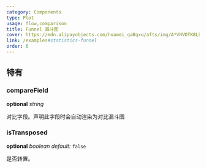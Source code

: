 ```yaml
---
category: Components
type: Plot
usage: flow,comparison
title: Funnel 漏斗图
cover: https://mdn.alipayobjects.com/huamei_qa8qxu/afts/img/A*VHVOTK8LhxkAAAAAAAAAAAAADmJ7AQ/original
link: /examples#statistics-funnel
order: 6
---
```


##  特有

### compareField

<description>**optional** _string_</description>

对比字段。声明此字段时会自动渲染为对比漏斗图

### isTransposed

<description>**optional** _boolean_ _default:_ `false`</description>

是否转置。
